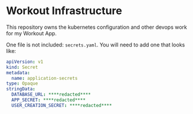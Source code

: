 # Workout Infrastructure

This repository owns the kubernetes configuration and other devops work for my Workout App.

One file is not included: `secrets.yaml`. You will need to add one that looks like:

```yaml
apiVersion: v1
kind: Secret
metadata:
  name: application-secrets
type: Opaque
stringData:
  DATABASE_URL: ****redacted****
  APP_SECRET: ****redacted****
  USER_CREATION_SECRET: ****redacted****
```
